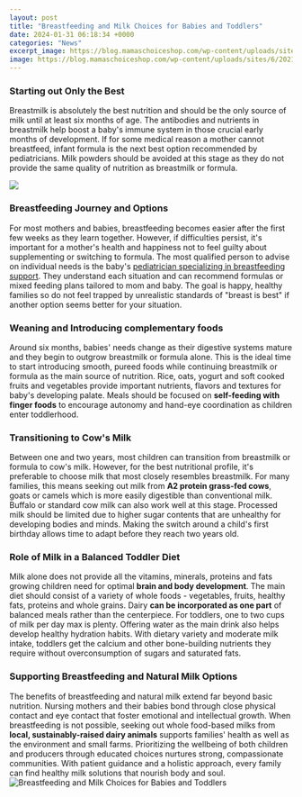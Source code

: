 ```yaml
---
layout: post
title: "Breastfeeding and Milk Choices for Babies and Toddlers"
date: 2024-01-31 06:18:34 +0000
categories: "News"
excerpt_image: https://blog.mamaschoiceshop.com/wp-content/uploads/sites/6/2021/06/Breastfeeding-positions-infographic.jpg
image: https://blog.mamaschoiceshop.com/wp-content/uploads/sites/6/2021/06/Breastfeeding-positions-infographic.jpg
---
```


### Starting out Only the Best
Breastmilk is absolutely the best nutrition and should be the only source of milk until at least six months of age. The antibodies and nutrients in breastmilk help boost a baby's immune system in those crucial early months of development. If for some medical reason a mother cannot breastfeed, infant formula is the next best option recommended by pediatricians. Milk powders should be avoided at this stage as they do not provide the same quality of nutrition as breastmilk or formula. 

![](https://cdn2.momjunction.com/wp-content/uploads/2015/06/Formula-Milk-For-Babies.jpg)
### Breastfeeding Journey and Options
For most mothers and babies, breastfeeding becomes easier after the first few weeks as they learn together. However, if difficulties persist, it's important for a mother's health and happiness not to feel guilty about supplementing or switching to formula. The most qualified person to advise on individual needs is the baby's [pediatrician specializing in breastfeeding support](https://store.fi.io.vn/chihuahua-dog-lover-mom-dad-funny-gift-idea3505-t-shirt). They understand each situation and can recommend formulas or mixed feeding plans tailored to mom and baby. The goal is happy, healthy families so do not feel trapped by unrealistic standards of "breast is best" if another option seems better for your situation.
### Weaning and Introducing **complementary foods**
Around six months, babies' needs change as their digestive systems mature and they begin to outgrow breastmilk or formula alone. This is the ideal time to start introducing smooth, pureed foods while continuing breastmilk or formula as the main source of nutrition. Rice, oats, yogurt and soft cooked fruits and vegetables provide important nutrients, flavors and textures for baby's developing palate. Meals should be focused on **self-feeding with finger foods** to encourage autonomy and hand-eye coordination as children enter toddlerhood. 
### Transitioning to Cow's Milk
Between one and two years, most children can transition from breastmilk or formula to cow's milk. However, for the best nutritional profile, it's preferable to choose milk that most closely resembles breastmilk. For many families, this means seeking out milk from **A2 protein grass-fed cows**, goats or camels which is more easily digestible than conventional milk. Buffalo or standard cow milk can also work well at this stage. Processed milk should be limited due to higher sugar contents that are unhealthy for developing bodies and minds. Making the switch around a child's first birthday allows time to adapt before they reach two years old.
### Role of Milk in a Balanced Toddler Diet 
Milk alone does not provide all the vitamins, minerals, proteins and fats growing children need for optimal **brain and body development**. The main diet should consist of a variety of whole foods - vegetables, fruits, healthy fats, proteins and whole grains. Dairy **can be incorporated as one part** of balanced meals rather than the centerpiece. For toddlers, one to two cups of milk per day max is plenty. Offering water as the main drink also helps develop healthy hydration habits. With dietary variety and moderate milk intake, toddlers get the calcium and other bone-building nutrients they require without overconsumption of sugars and saturated fats.
### Supporting Breastfeeding and Natural Milk Options
The benefits of breastfeeding and natural milk extend far beyond basic nutrition. Nursing mothers and their babies bond through close physical contact and eye contact that foster emotional and intellectual growth. When breastfeeding is not possible, seeking out whole food-based milks from **local, sustainably-raised dairy animals** supports families' health as well as the environment and small farms. Prioritizing the wellbeing of both children and producers through educated choices nurtures strong, compassionate communities. With patient guidance and a holistic approach, every family can find healthy milk solutions that nourish body and soul.
![Breastfeeding and Milk Choices for Babies and Toddlers](https://blog.mamaschoiceshop.com/wp-content/uploads/sites/6/2021/06/Breastfeeding-positions-infographic.jpg)